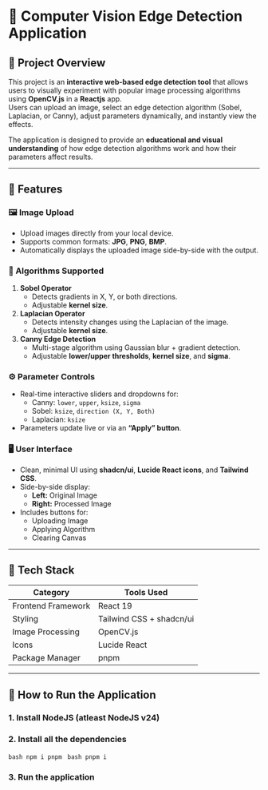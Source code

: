 # 🧠 Computer Vision Edge Detection Application

## 📘 Project Overview
This project is an **interactive web-based edge detection tool** that allows users to visually experiment with popular image processing algorithms using **OpenCV.js** in a **Reactjs** app.  
Users can upload an image, select an edge detection algorithm (Sobel, Laplacian, or Canny), adjust parameters dynamically, and instantly view the effects.

The application is designed to provide an **educational and visual understanding** of how edge detection algorithms work and how their parameters affect results.

---

## 🎯 Features

### 🖼️ Image Upload
- Upload images directly from your local device.  
- Supports common formats: **JPG**, **PNG**, **BMP**.  
- Automatically displays the uploaded image side-by-side with the output.

### 🧩 Algorithms Supported
1. **Sobel Operator**
   - Detects gradients in X, Y, or both directions.  
   - Adjustable **kernel size**.
2. **Laplacian Operator**
   - Detects intensity changes using the Laplacian of the image.  
   - Adjustable **kernel size**.
3. **Canny Edge Detection**
   - Multi-stage algorithm using Gaussian blur + gradient detection.  
   - Adjustable **lower/upper thresholds**, **kernel size**, and **sigma**.

### ⚙️ Parameter Controls
- Real-time interactive sliders and dropdowns for:
  - Canny: `lower`, `upper`, `ksize`, `sigma`
  - Sobel: `ksize`, `direction (X, Y, Both)`
  - Laplacian: `ksize`
- Parameters update live or via an **“Apply” button**.

### 🖥️ User Interface
- Clean, minimal UI using **shadcn/ui**, **Lucide React icons**, and **Tailwind CSS**.  
- Side-by-side display:
  - **Left:** Original Image  
  - **Right:** Processed Image  
- Includes buttons for:
  - Uploading Image  
  - Applying Algorithm  
  - Clearing Canvas  

---

## 🚀 Tech Stack
| Category | Tools Used |
|-----------|-------------|
| Frontend Framework | React 19 |
| Styling | Tailwind CSS + shadcn/ui |
| Image Processing | OpenCV.js |
| Icons | Lucide React |
| Package Manager | pnpm |

---

## 🧠 How to Run the Application

### 1. Install NodeJS (atleast NodeJS v24) 
### 2. Install all the dependencies
```bash npm i pnpm ```
```bash pnpm i ```
### 3. Run the application


